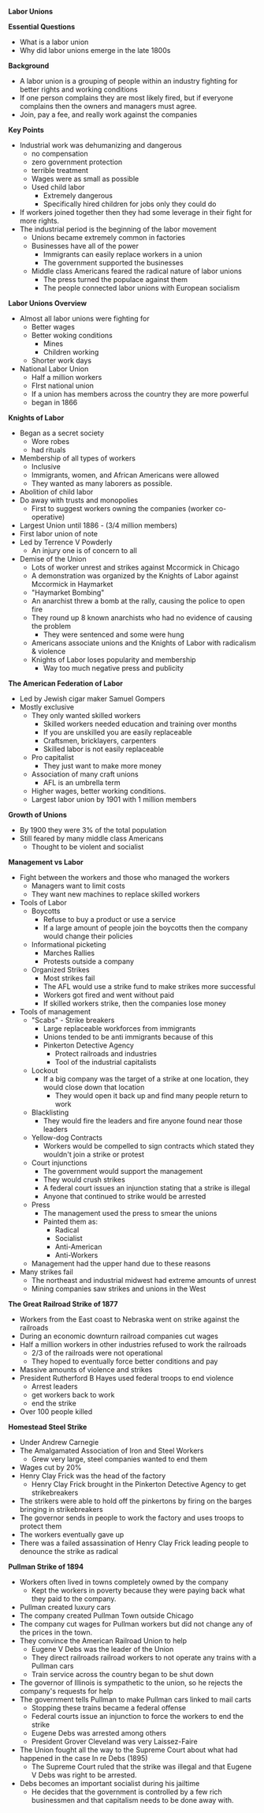 **Labor Unions**

**Essential Questions**
- What is a labor union
- Why did labor unions emerge in the late 1800s

**Background**
- A labor union is a grouping of people within an industry fighting for better rights and working conditions
- If one person complains they are most likely fired, but if everyone complains then the owners and managers must agree.
- Join, pay a fee, and really work against the companies

**Key Points**
- Industrial work was dehumanizing and dangerous
	- no compensation
	- zero government protection
	- terrible treatment
	- Wages were as small as possible 
	- Used child labor
		- Extremely dangerous
		- Specifically hired children for jobs only they could do
- If workers joined together then they had some leverage in their fight for more rights. 
- The industrial period is the beginning of the labor movement
	- Unions became extremely common in factories
	- Businesses have all of the power
		- Immigrants can easily replace workers in a union
		- The government supported the businesses
	- Middle class Americans feared the radical nature of labor unions
		- The press turned the populace against them
		- The people connected labor unions with European socialism

**Labor Unions Overview**
- Almost all labor unions were fighting for 
	- Better wages
	- Better woking conditions
		- Mines
		- Children working
	- Shorter work days
- National Labor Union
	- Half a million workers
	- FIrst national union
	- If a union has members across the country they are more powerful
	- began in 1866

**Knights of Labor**
- Began as a secret society
	- Wore robes 
	- had rituals
- Membership of all types of workers
	- Inclusive
	- Immigrants, women, and African Americans were allowed
	- They wanted as many laborers as possible. 
- Abolition of child labor 
- Do away with trusts and monopolies
	- First to suggest workers owning the companies (worker co-operative)
- Largest Union until 1886 - (3/4 million members)
- First labor union of note
- Led by Terrence V Powderly
	- An injury one is of concern to all
- Demise of the Union
	- Lots of worker unrest and strikes against Mccormick in Chicago
	- A demonstration was organized by the Knights of Labor against Mccormick in Haymarket
	- "Haymarket Bombing"
	- An anarchist threw a bomb at the rally, causing the police to open fire 
	- They round up 8 known anarchists who had no evidence of causing the problem
		- They were sentenced and some were hung
	- Americans associate unions and the Knights of Labor with radicalism & violence
	- Knights of Labor loses popularity and membership
		- Way too much negative press and publicity

**The American Federation of Labor**
- Led by Jewish cigar maker Samuel Gompers
- Mostly exclusive
	- They only wanted skilled workers
		- Skilled workers needed education and training over months
		- If you are unskilled you are easily replaceable
		- Craftsmen, bricklayers, carpenters
		- Skilled labor is not easily replaceable
	- Pro capitalist
		- They just want to make more money
	- Association of many craft unions 
		- AFL is an umbrella term
	- Higher wages, better working conditions. 
	- Largest labor union by 1901 with 1 million members

**Growth of Unions**
- By 1900 they were 3% of the total population
- Still feared by many middle class Americans 
	- Thought to be violent and socialist

**Management vs Labor**
- Fight between the workers and those who managed the workers
	- Managers want to limit costs
	- They want new machines to replace skilled workers
- Tools of Labor
	- Boycotts
		- Refuse to buy a product or use a service
		- If a large amount of people join the boycotts then the company would change their policies
	- Informational picketing
		- Marches Rallies
		- Protests outside a company
	- Organized Strikes
		- Most strikes fail
		- The AFL would use a strike fund to make strikes more successful
		- Workers got fired and went without paid
		- If skilled workers strike, then the companies lose money
- Tools of management
	- "Scabs" - Strike breakers
		- Large replaceable workforces from immigrants
		- Unions tended to be anti immigrants because of this
		- Pinkerton Detective Agency
			- Protect railroads and industries
			- Tool of the industrial capitalists
	- Lockout
		- If a big company was the target of a strike at one location, they would close down that location
			- They would open it back up and find many people return to work
	- Blacklisting
		- They would fire the leaders and fire anyone found near those leaders 
	- Yellow-dog Contracts
		- Workers would be compelled to sign contracts which stated they wouldn't join a strike or protest
	- Court injunctions
		- The government would support the management
		- They would crush strikes
		- A federal court issues an injunction stating that a strike is illegal
		- Anyone that continued to strike would be arrested
	- Press
		- The management used the press to smear the unions
		- Painted them as:
			- Radical
			- Socialist
			- Anti-American
			- Anti-Workers
	- Management had the upper hand due to these reasons
- Many strikes fail
	- The northeast and industrial midwest had extreme amounts of unrest
	- Mining companies saw strikes and unions in the West

**The Great Railroad Strike of 1877**
- Workers from the East coast to Nebraska went on strike against the railroads
- During an economic downturn railroad companies cut wages
- Half a million workers in other industries refused to work the railroads
	- 2/3 of the railroads were not operational
	- They hoped to eventually force better conditions and pay
- Massive amounts of violence and strikes
- President Rutherford B Hayes used federal troops to end violence
	- Arrest leaders
	- get workers back to work
	- end the strike
- Over 100 people killed

**Homestead Steel Strike**
- Under Andrew Carnegie
- The Amalgamated Association of Iron and Steel Workers
	- Grew very large, steel companies wanted to end them
- Wages cut by 20%
- Henry Clay Frick was the head of the factory
	- Henry Clay Frick brought in the Pinkerton Detective Agency to get strikebreakers
- The strikers were able to hold off the pinkertons by firing on the barges bringing in strikebreakers
- The governor sends in people to work the factory and uses troops to protect them
- The workers eventually gave up
- There was a failed assassination of Henry Clay Frick leading people to denounce the strike as radical

**Pullman Strike of 1894**
- Workers often lived in towns completely owned by the company
	- Kept the workers in poverty because they were paying back what they paid to the company. 
- Pullman created luxury cars
- The company created Pullman Town outside Chicago
- The company cut wages for Pullman workers but did not change any of the prices in the town. 
- They convince the American Railroad Union to help
	- Eugene V Debs was the leader of the Union
	- They direct railroads railroad workers to not operate any trains with a Pullman cars
	- Train service across the country began to be shut down
- The governor of Illinois is sympathetic to the union, so he rejects the company's requests for help
- The government tells Pullman to make Pullman cars linked to mail carts
	- Stopping these trains became a federal offense
	- Federal courts issue an injunction to force the workers to end the strike
	- Eugene Debs was arrested among others 
	- President Grover Cleveland was very Laissez-Faire
- The Union fought all the way to the Supreme Court about what had happened in the case In re Debs (1895)
	- The Supreme Court ruled that the strike was illegal and that Eugene V Debs was right to be arrested. 
- Debs becomes an important socialist during his jailtime
	- He decides that the government is controlled by a few rich businessmen and that capitalism needs to be done away with. 